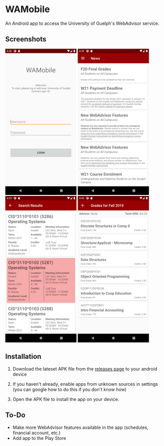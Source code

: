 # WAMobile
An Android app to access the University of Guelph's WebAdvisor service.

## Screenshots

<p float="left">
  <img src="screenshots/login.png?raw=true" width="225" />
  <img src="screenshots/news.png?raw=true" width="225" />
  <img src="screenshots/search-for-sections.png?raw=true" width="225" />
  <img src="screenshots/grades.png?raw=true" width="225" />
</p>

## Installation
1. Download the lateset APK file from the [releases page](https://github.com/ryangwsimmons/WAMobile/releases) to your android device

2. If you haven't already, enable apps from unknown sources in settings (you can google how to do this if you don't know how)

3. Open the APK file to install the app on your device.


## To-Do
- Make more WebAdvisor features available in the app (schedules, financial account, etc.)
- Add app to the Play Store

